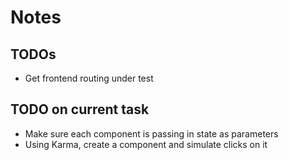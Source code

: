 # Notes
## TODOs
- Get frontend routing under test

## TODO on current task
- Make sure each component is passing in state as parameters
- Using Karma, create a component and simulate clicks on it
